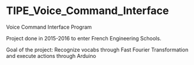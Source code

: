 # TIPE_Voice_Command_Interface
 Voice Command Interface Program

Project done in 2015-2016 to enter French Engineering Schools.

Goal of the project: Recognize vocabs through Fast Fourier Transformation and execute actions through Arduino
